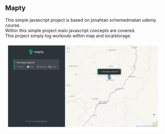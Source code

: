 ## Mapty
  
This simple javascript project is based on jonahtan schemedmatan udemy course.  
Within this simple project main javascript concepts are covered.  
This project simply log workouts within map and localstorage.  

![screenshot](./screenshots.png)

